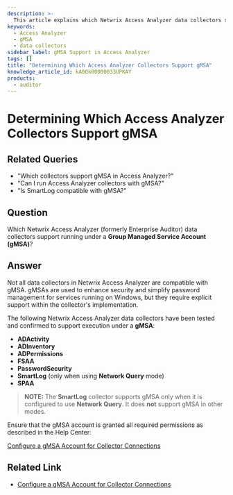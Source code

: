```yaml
---
description: >-
  This article explains which Netwrix Access Analyzer data collectors support running under a Group Managed Service Account (gMSA).
keywords:
  - Access Analyzer
  - gMSA
  - data collectors
sidebar_label: gMSA Support in Access Analyzer
tags: []
title: "Determining Which Access Analyzer Collectors Support gMSA"
knowledge_article_id: kA0Qk00000033UPKAY
products:
  - auditor
---
```


# Determining Which Access Analyzer Collectors Support gMSA

## Related Queries

- "Which collectors support gMSA in Access Analyzer?"
- "Can I run Access Analyzer collectors with gMSA?"
- "Is SmartLog compatible with gMSA?"

## Question

Which Netwrix Access Analyzer (formerly Enterprise Auditor) data collectors support running under a **Group Managed Service Account (gMSA)**?

## Answer

Not all data collectors in Netwrix Access Analyzer are compatible with gMSA. gMSAs are used to enhance security and simplify password management for services running on Windows, but they require explicit support within the collector's implementation.

The following Netwrix Access Analyzer data collectors have been tested and confirmed to support execution under a **gMSA**:

- **ADActivity**
- **ADInventory**
- **ADPermissions**
- **FSAA**
- **PasswordSecurity**
- **SmartLog** (only when using **Network Query** mode)
- **SPAA**

> **NOTE:** The **SmartLog** collector supports gMSA only when it is configured to use **Network Query**. It does **not** support gMSA in other modes.

Ensure that the gMSA account is granted all required permissions as described in the Help Center:

[Configure a gMSA Account for Collector Connections](https://docs.netwrix.com/docs/accessanalyzer/12.0/admin/settings/connection/gmsa)

## Related Link

- [Configure a gMSA Account for Collector Connections](https://docs.netwrix.com/docs/accessanalyzer/12.0/admin/settings/connection/gmsa)